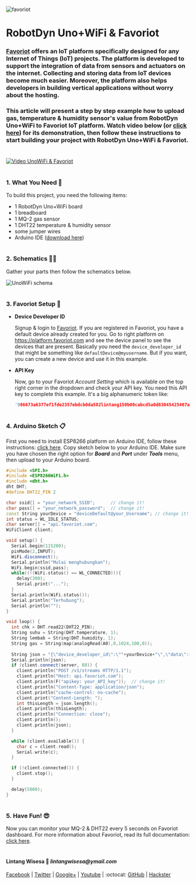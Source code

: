 #

![favoriot](https://www.favoriot.com/wp-content/uploads/2017/03/favoriot-1.png)

# RobotDyn Uno+WiFi & Favoriot

### **[Favoriot](https://www.favoriot.com/home/iotplatform)** offers an IoT platform specifically designed for any Internet of Things (IoT) projects. The platform is developed to support the integration of data from sensors and actuators on the internet. Collecting and storing data from IoT devices become much easier. Moreover, the platform also helps developers in building vertical applications without worry about the hosting. 

### This article will present a step by step example how to upload gas, temperature & humidity sensor's value from RobotDyn Uno+WiFi to Favoriot IoT platform. Watch video below (or [click here](https://www.youtube.com/watch?v=sfttFMhgwxA)) for its demonstration, then follow these instructions to start building your project with RobotDyn Uno+WiFi & Favoriot.

#

[![Video UnoWiFi & Favoriot](https://img.youtube.com/vi/sfttFMhgwxA/0.jpg)](https://www.youtube.com/watch?v=sfttFMhgwxA)

#

### **1. What You Need** :gift:
To build this project, you need the following items:
- 1 RobotDyn Uno+WiFi board
- 1 breadboard
- 1 MQ-2 gas sensor
- 1 DHT22 temperature & humidity sensor
- some jumper wires
- Arduino IDE ([download here](https://www.arduino.cc/en/Main/Software))

#

### **2. Schematics** :wrench::hammer:

Gather your parts then follow the schematics below.

![UnoWiFi schema](https://raw.githubusercontent.com/LintangWisesa/RobotDyn_UnoWiFi_Favoriot/master/UnoWiFi_Favoriot.png)

#

### **3. Favoriot Setup** :purple_heart:

- __Device Developer ID__

  Signup & login to [Favoriot](https://platform.favoriot.com/login). If you are registered in Favoriot, you have a default device already created for you. Go to right platform on https://platform.favoriot.com and see the device panel to see the devices that are present. Basically you need the ```device_developer_id``` that might be something like ```defaultDevice@myusername```. But if you want, you can create a new device and use it in this example.

- __API Key__

  Now, go to your Favoriot *Account Setting* which is available on the top right corner in the dropdown and check your API key. You need this API key to complete this example. It's a big alphanumeric token like:
  ```c++
  '986673a6377ef1fde2357ebdcb0da582lintang150b00cabcd5a0d83045425407ab4'
  ```

#

### **4. Arduino Sketch** :clipboard:

First you need to install ESP8266 platform on Arduino IDE, follow these instructions: [click here](https://github.com/esp8266/Arduino). Copy sketch below to your Arduino IDE. Make sure you have chosen the right option for **_Board_** and **_Port_** under **_Tools_** menu, then upload to your Arduino board.

```c++
#include <SPI.h>
#include <ESP8266WiFi.h>
#include <dht.h>
dht DHT;
#define DHT22_PIN 2

char ssid[] = "your_network_SSID";      // change it!
char pass[] = "your_network_password";  // change it!
const String yourDevice = "deviceDefault@your_Username"; // change it!
int status = WL_IDLE_STATUS;
char server[] = "api.favoriot.com";
WiFiClient client;

void setup() {
  Serial.begin(115200);
  pinMode(2,INPUT);
  WiFi.disconnect();
  Serial.println("Mulai menghubungkan");
  WiFi.begin(ssid,pass);
  while((!(WiFi.status() == WL_CONNECTED))){
    delay(300);
    Serial.print("...");
  }
  Serial.println(WiFi.status());
  Serial.println("Terhubung");
  Serial.println("");
}

void loop() {
  int chk = DHT.read22(DHT22_PIN);
  String suhu = String(DHT.temperature, 1);
  String lembab = String(DHT.humidity, 1);
  String gas = String(map(analogRead(A0),0,1024,100,0));
  
  String json = "{\"device_developer_id\":\""+yourDevice+"\",\"data\":{\"Suhu\":\""+suhu+"\",\"Kelembaban\":\""+lembab+"\",\"Gas\":\""+gas+"\"}}";
  Serial.println(json);
  if (client.connect(server, 80)) {
    client.println("POST /v1/streams HTTP/1.1");
    client.println("Host: api.favoriot.com");
    client.println(F("apikey: your_API_key"));  // change it!
    client.println("Content-Type: application/json");
    client.println("cache-control: no-cache");
    client.print("Content-Length: ");
    int thisLength = json.length();
    client.println(thisLength);
    client.println("Connection: close");
    client.println();
    client.println(json);
  }

  while (client.available()) {
    char c = client.read();
    Serial.write(c);
  }

  if (!client.connected()) {
    client.stop();
  }

  delay(5000);
}
```

#

### **5. Have Fun!** :sunglasses:
Now you can monitor your MQ-2 & DHT22 every 5 seconds on Favoriot dashboard. For more information about Favoriot, read its full documentation: [click here](https://platform.favoriot.com/tutorial/).

#

#### Lintang Wisesa :love_letter: _lintangwisesa@ymail.com_

[Facebook](https://www.facebook.com/lintangbagus) | 
[Twitter](https://twitter.com/Lintang_Wisesa) |
[Google+](https://plus.google.com/u/0/+LintangWisesa1) |
[Youtube](https://www.youtube.com/user/lintangbagus) | 
:octocat: [GitHub](https://github.com/LintangWisesa) |
[Hackster](https://www.hackster.io/lintangwisesa)

